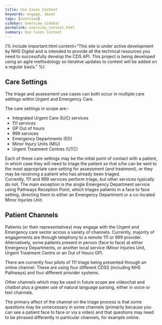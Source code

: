 ```yaml
---
title: Use Cases Context
keywords: engage, about
tags: [overview]
sidebar: overview_sidebar
permalink: overview_context.html
summary: Use Cases Context
---
```


{% include important.html content="This site is under active development by NHS Digital and is intended to provide all the technical resources you need to successfully develop the CDS API. This project is being developed using an agile methodology so iterative updates to content will be added on a regular basis." %}

## Care Settings ##
The triage and assessment use cases can both occur in multiple care settings within Urgent and Emergency Care.  

The care settings in scope are:-
 * Integrated Urgent Care (IUC) services
 * 111 services
 * GP Out of hours
 * 999 services
 * Emergency Departments (ED)
 * Minor Injury Units (MIU)
 * Urgent Treatment Centres (UTC)
 
Each of these care settings may be the initial point of contact with a patient, in which case they will need to triage the patient so that s/he can be sent to the most appropriate care setting for assessment (and treatment), or they may be receiving a patient who has already been triaged.  
Currently, 111 and 999 services perform triage, but other services typically do not.  The main exception is the single Emergency Department service using Pathways Reception Point, which triages patients in a face to face setting, directing them to either an Emergency Department or a co-located Minor Injuries Unit.

## Patient Channels ##
Patients (or their representatives) may engage with the Urgent and Emergency care sector across a variety of channels.  Currently, majority of engagements are through telephony to a remote 111 or 999 provider.  Alternatively, some patients present in person (face to face) at either Emergency Departments, or another local service (Minor Injuries Unit, Urgent Treatment Centre or an Out of Hours GP).  

There are currently four pilots of 111 triage being presented through an online channel.  These are using four different CDSS (including NHS Pathways) and four different provider systems.

Other channels which may be used in future scope are videochat and chatbot plus a greater use of natural language parsing, either in voice or text channels.

The primary affect of the channel on the triage process is that some questions may be unnecessary in some channels (primarily because you can see a patient face to face or via a video) and that questions may need to be phrased differently in particular channels, for example online.
